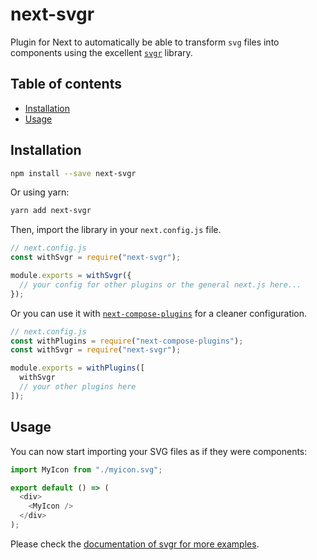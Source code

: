 # next-svgr

Plugin for Next to automatically be able to transform `svg` files into components using the excellent [`svgr`](https://github.com/smooth-code/svgr) library.

## Table of contents

- [Installation](#installation)
- [Usage](#usage)

## Installation

```bash
npm install --save next-svgr
```

Or using yarn:

```bash
yarn add next-svgr
```

Then, import the library in your `next.config.js` file.

```js
// next.config.js
const withSvgr = require("next-svgr");

module.exports = withSvgr({
  // your config for other plugins or the general next.js here...
});
```

Or you can use it with [`next-compose-plugins`](https://github.com/cyrilwanner/next-compose-plugins) for a cleaner configuration.

```js
// next.config.js
const withPlugins = require("next-compose-plugins");
const withSvgr = require("next-svgr");

module.exports = withPlugins([
  withSvgr
  // your other plugins here
]);
```

## Usage

You can now start importing your SVG files as if they were components:

```js
import MyIcon from "./myicon.svg";

export default () => (
  <div>
    <MyIcon />
  </div>
);
```

Please check the [documentation of svgr for more examples](https://github.com/smooth-code/svgr).
